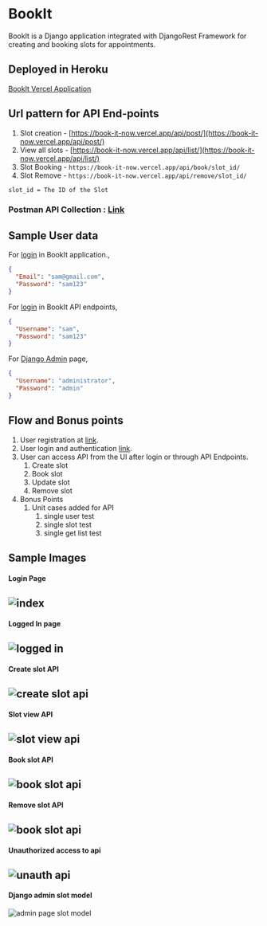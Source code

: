 # BookIt

BookIt is a Django application integrated with DjangoRest Framework for creating and booking slots for appointments.

## Deployed in Heroku

[BookIt Vercel Application](https://book-it-now.vercel.app/)

## Url pattern for API End-points

1. Slot creation  - [https://book-it-now.vercel.app/api/post/](https://book-it-now.vercel.app/api/post/)
1. View all slots - [https://book-it-now.vercel.app/api/list/](https://book-it-now.vercel.app/api/list/)
1. Slot Booking   - ```https://book-it-now.vercel.app/api/book/slot_id/```
1. Slot Remove   -  ```https://book-it-now.vercel.app/api/remove/slot_id/```

```slot_id = The ID of the Slot```

### Postman API Collection : [Link](https://documenter.getpostman.com/view/12165569/T1DqfGCo)

## Sample User data 

For [login](https://book-it-now.vercel.app/login/) in BookIt application.,
```json
{
  "Email": "sam@gmail.com",
  "Password": "sam123"
}
```
For [login](https://book-it-now.vercel.app/api-auth/login/?next=/api/list/) in BookIt API endpoints,
```json
{
  "Username": "sam",
  "Password": "sam123"
}
```
For [Django Admin](https://book-it-now.vercel.app/admin/) page,
```json
{
  "Username": "administrator",
  "Password": "admin"
}
```

## Flow and Bonus points
1. User registration at [link](https://book-it-now.vercel.app/register/).
1. User login and authentication [link](https://book-it-now.vercel.app/login/).
1. User can access API from the UI after login or through API Endpoints.
   1. Create slot  
   1. Book slot 
   1. Update slot  
   1. Remove slot
1. Bonus Points
   1. Unit cases added for API 
        1. single user test
        1. single slot test
        1. single get list test
        
        
## Sample Images
#### Login Page

![index](https://firebasestorage.googleapis.com/v0/b/c-dwl-95da6.appspot.com/o/1.png?alt=media&token=236f5c8b-7906-424a-8f41-fe93f8235dec)
---
#### Logged In page

![logged in](https://firebasestorage.googleapis.com/v0/b/c-dwl-95da6.appspot.com/o/2.PNG?alt=media&token=bf5136e6-3553-4265-9bfb-878f5f128a3d)
---
#### Create slot API

![create slot api](https://firebasestorage.googleapis.com/v0/b/c-dwl-95da6.appspot.com/o/3.PNG?alt=media&token=654e1181-e5f7-42fd-9731-f823177fa81d)
---
#### Slot view API

![slot view api](https://firebasestorage.googleapis.com/v0/b/c-dwl-95da6.appspot.com/o/4.PNG?alt=media&token=fa495ba8-ef63-4fac-970a-fd96f63dd191)
---
#### Book slot API

![book slot api](https://firebasestorage.googleapis.com/v0/b/c-dwl-95da6.appspot.com/o/5.PNG?alt=media&token=ffe60a93-1171-4eb8-9e7b-b57cf08051c6)
---
#### Remove slot API

![book slot api](https://firebasestorage.googleapis.com/v0/b/c-dwl-95da6.appspot.com/o/6.PNG?alt=media&token=ad1849b9-ef4c-4305-ad8f-0c43d2ba3248)
---
#### Unauthorized access to api

![unauth api](https://firebasestorage.googleapis.com/v0/b/c-dwl-95da6.appspot.com/o/7.PNG?alt=media&token=fb7bae2c-f0aa-4e1d-b0e9-aeaa3318b150)
---
#### Django admin slot model

![admin page slot model](https://firebasestorage.googleapis.com/v0/b/c-dwl-95da6.appspot.com/o/8.PNG?alt=media&token=9ae7e719-ba30-4419-b37d-f383eed9bd85)

